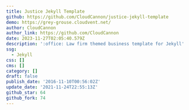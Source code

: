 ```yaml
---
title: Justice Jekyll Template
github: https://github.com/CloudCannon/justice-jekyll-template
demo: https://grey-grouse.cloudvent.net/
author: CloudCannon
author_link: https://github.com/CloudCannon
date: 2023-11-27T02:05:40.579Z
description: ':office: Law firm themed business template for Jekyll'
ssg:
  - Jekyll
css: []
cms: []
category: []
draft: false
publish_date: '2016-11-10T00:56:02Z'
update_date: '2021-11-24T22:55:13Z'
github_star: 64
github_fork: 74
---
```

